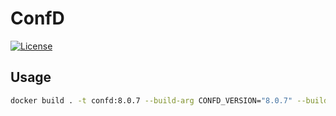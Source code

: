 # ConfD

[![License](https://img.shields.io/badge/license-MIT-blue.svg)](LICENSE)

## Usage

```bash
docker build . -t confd:8.0.7 --build-arg CONFD_VERSION="8.0.7" --build-arg TAILF_USERNAME="Username" --build-arg TAILF_PASSWORD="Password"
```
